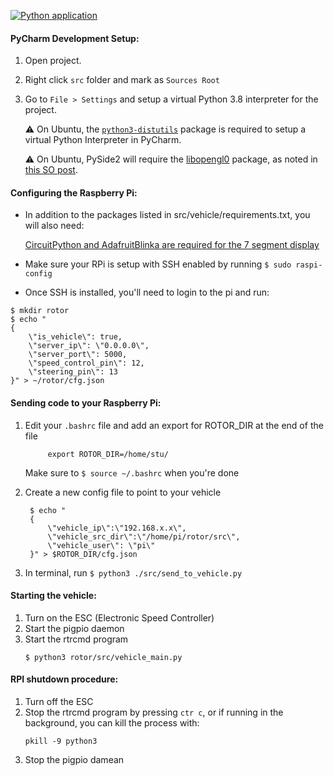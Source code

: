 [![Python application](https://github.com/rotor-ai/rtrcmd/actions/workflows/python-app.yml/badge.svg)](https://github.com/rotor-ai/rtrcmd/actions/workflows/python-app.yml)

#### PyCharm Development Setup:

1. Open project.
1. Right click `src` folder and mark as `Sources Root`
1. Go to `File > Settings` and setup a virtual Python 3.8 interpreter for the project.
    
    ⚠ On Ubuntu, the [`python3-distutils`](https://packages.ubuntu.com/focal/python3-distutils) package 
    is required to setup a virtual Python Interpreter in PyCharm.
    
    ⚠ On Ubuntu, PySide2 will require the [libopengl0](https://packages.ubuntu.com/bionic/libs/libopengl0) package, as noted in [this SO post](https://stackoverflow.com/questions/65751536/importerror-libopengl-so-0-cannot-open-shared-object-file-no-such-file-or-dir).
      
#### Configuring the Raspberry Pi:
* In addition to the packages listed in src/vehicle/requirements.txt, you will also need:
    
    [CircuitPython and AdafruitBlinka are required for the 7 segment display](https://learn.adafruit.com/circuitpython-on-raspberrypi-linux/installing-circuitpython-on-raspberry-pi)

* Make sure your RPi is setup with SSH enabled by running `$ sudo raspi-config`

* Once SSH is installed, you'll need to login to the pi and run:
```
$ mkdir rotor
$ echo "
{
    \"is_vehicle\": true,
    \"server_ip\": \"0.0.0.0\",
    \"server_port\": 5000,
    \"speed_control_pin\": 12,
    \"steering_pin\": 13
}" > ~/rotor/cfg.json
```

#### Sending code to your Raspberry Pi:
   
1. Edit your `.bashrc` file and add an export for ROTOR_DIR at the end of the file
   ```
        export ROTOR_DIR=/home/stu/
   ```
   Make sure to `$ source ~/.bashrc` when you're done

1. Create a new config file to point to your vehicle
   ```
    $ echo "
    {
        \"vehicle_ip\":\"192.168.x.x\",
        \"vehicle_src_dir\":\"/home/pi/rotor/src\",
        \"vehicle_user\": \"pi\"
    }" > $ROTOR_DIR/cfg.json
   ```
1. In terminal, run `$ python3 ./src/send_to_vehicle.py` 

#### Starting the vehicle:
1) Turn on the ESC (Electronic Speed Controller)
2) Start the pigpio daemon
3) Start the rtrcmd program
    ```
    $ python3 rotor/src/vehicle_main.py
   ```
   
#### RPI shutdown procedure:
1) Turn off the ESC
2) Stop the rtrcmd program by pressing `ctr c`, 
    or if running in the background, you can kill the process with:
    ```
    pkill -9 python3
   ```
3) Stop the pigpio damean